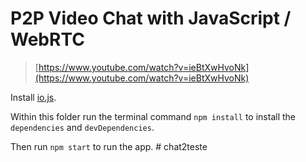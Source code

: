 # P2P Video Chat with JavaScript / WebRTC

> [https://www.youtube.com/watch?v=ieBtXwHvoNk](https://www.youtube.com/watch?v=ieBtXwHvoNk)

Install [io.js](https://iojs.org/en/index.html).

Within this folder run the terminal command `npm install` to install the
`dependencies` and `devDependencies`.

Then run `npm start` to run the app.
#   c h a t 2 t e s t e  
 